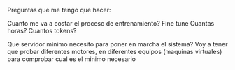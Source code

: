 Preguntas que me tengo que hacer:

Cuanto me va a costar el proceso de entrenamiento? Fine tune
Cuantas horas?
Cuantos tokens?

Que servidor mínimo necesito para poner en marcha el sistema?
Voy a tener que probar diferentes motores, en diferentes equipos (maquinas virtuales) para comprobar cual es el minimo necesario